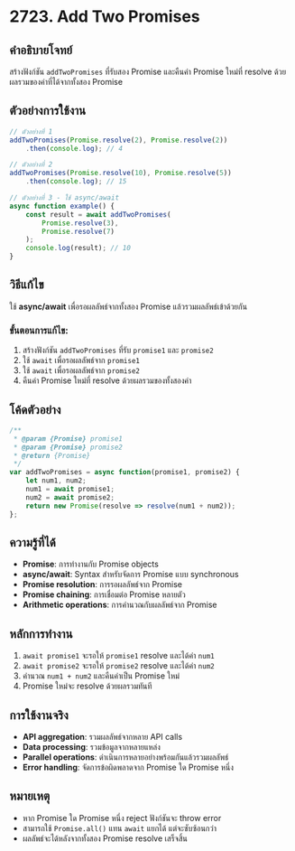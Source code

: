 # 2723. Add Two Promises

## คำอธิบายโจทย์
สร้างฟังก์ชัน `addTwoPromises` ที่รับสอง Promise และคืนค่า Promise ใหม่ที่ resolve ด้วยผลรวมของค่าที่ได้จากทั้งสอง Promise

## ตัวอย่างการใช้งาน
```javascript
// ตัวอย่างที่ 1
addTwoPromises(Promise.resolve(2), Promise.resolve(2))
    .then(console.log); // 4

// ตัวอย่างที่ 2
addTwoPromises(Promise.resolve(10), Promise.resolve(5))
    .then(console.log); // 15

// ตัวอย่างที่ 3 - ใช้ async/await
async function example() {
    const result = await addTwoPromises(
        Promise.resolve(3), 
        Promise.resolve(7)
    );
    console.log(result); // 10
}
```

## วิธีแก้ไข
ใช้ **async/await** เพื่อรอผลลัพธ์จากทั้งสอง Promise แล้วรวมผลลัพธ์เข้าด้วยกัน

### ขั้นตอนการแก้ไข:
1. สร้างฟังก์ชัน `addTwoPromises` ที่รับ `promise1` และ `promise2`
2. ใช้ `await` เพื่อรอผลลัพธ์จาก `promise1`
3. ใช้ `await` เพื่อรอผลลัพธ์จาก `promise2`
4. คืนค่า Promise ใหม่ที่ resolve ด้วยผลรวมของทั้งสองค่า

## โค้ดตัวอย่าง
```javascript
/**
 * @param {Promise} promise1
 * @param {Promise} promise2
 * @return {Promise}
 */
var addTwoPromises = async function(promise1, promise2) {
    let num1, num2;
    num1 = await promise1;
    num2 = await promise2;
    return new Promise(resolve => resolve(num1 + num2));
};
```

## ความรู้ที่ได้
- **Promise**: การทำงานกับ Promise objects
- **async/await**: Syntax สำหรับจัดการ Promise แบบ synchronous
- **Promise resolution**: การรอผลลัพธ์จาก Promise
- **Promise chaining**: การเชื่อมต่อ Promise หลายตัว
- **Arithmetic operations**: การคำนวณกับผลลัพธ์จาก Promise

## หลักการทำงาน
1. `await promise1` จะรอให้ `promise1` resolve และได้ค่า `num1`
2. `await promise2` จะรอให้ `promise2` resolve และได้ค่า `num2`
3. คำนวณ `num1 + num2` และคืนค่าเป็น Promise ใหม่
4. Promise ใหม่จะ resolve ด้วยผลรวมทันที

## การใช้งานจริง
- **API aggregation**: รวมผลลัพธ์จากหลาย API calls
- **Data processing**: รวมข้อมูลจากหลายแหล่ง
- **Parallel operations**: ดำเนินการหลายอย่างพร้อมกันแล้วรวมผลลัพธ์
- **Error handling**: จัดการข้อผิดพลาดจาก Promise ใด Promise หนึ่ง

## หมายเหตุ
- หาก Promise ใด Promise หนึ่ง reject ฟังก์ชันจะ throw error
- สามารถใช้ `Promise.all()` แทน `await` แยกได้ แต่จะซับซ้อนกว่า
- ผลลัพธ์จะได้หลังจากทั้งสอง Promise resolve เสร็จสิ้น
